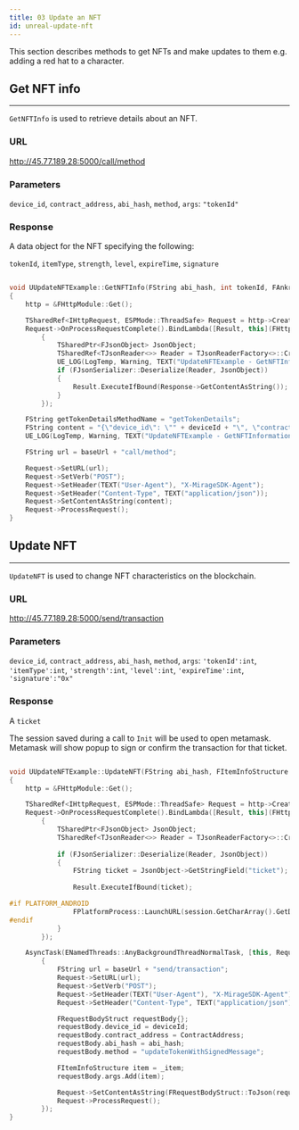 ```yaml
---
title: 03 Update an NFT
id: unreal-update-nft
---
```


This section describes methods to get NFTs and make updates to them e.g. adding a red hat to a character.

Get NFT info
---
---

`GetNFTInfo` is used to retrieve details about an NFT.

### URL

http://45.77.189.28:5000/call/method 

### Parameters

`device_id`, 
`contract_address`, 
`abi_hash`, 
`method`, 
`args`: `"tokenId"`

### Response

A data object for the NFT specifying the following:

`tokenId`, 
`itemType`, 
`strength`, 
`level`, 
`expireTime`, 
`signature`

```cpp

void UUpdateNFTExample::GetNFTInfo(FString abi_hash, int tokenId, FAnkrDelegate Result)
{
	http = &FHttpModule::Get();

	TSharedRef<IHttpRequest, ESPMode::ThreadSafe> Request = http->CreateRequest();
	Request->OnProcessRequestComplete().BindLambda([Result, this](FHttpRequestPtr Request, FHttpResponsePtr Response, bool bWasSuccessful)
		{
			TSharedPtr<FJsonObject> JsonObject;
			TSharedRef<TJsonReader<>> Reader = TJsonReaderFactory<>::Create(Response->GetContentAsString());
			UE_LOG(LogTemp, Warning, TEXT("UpdateNFTExample - GetNFTInformation - GetContentAsString: %s"), *Response->GetContentAsString());
			if (FJsonSerializer::Deserialize(Reader, JsonObject))
			{
				Result.ExecuteIfBound(Response->GetContentAsString());
			}
		});

	FString getTokenDetailsMethodName = "getTokenDetails";
	FString content = "{\"device_id\": \"" + deviceId + "\", \"contract_address\": \"" + ContractAddress + "\", \"abi_hash\": \"" + abi_hash + "\", \"method\": \"" + getTokenDetailsMethodName + "\", \"args\": \"" + FString::FromInt(tokenId) + "\"}";
	UE_LOG(LogTemp, Warning, TEXT("UpdateNFTExample - GetNFTInformation - content: %s"), *content);

	FString url = baseUrl + "call/method";

	Request->SetURL(url);
	Request->SetVerb("POST");
	Request->SetHeader(TEXT("User-Agent"), "X-MirageSDK-Agent");
	Request->SetHeader("Content-Type", TEXT("application/json"));
	Request->SetContentAsString(content);
	Request->ProcessRequest();
}
```

Update NFT
---
---

`UpdateNFT` is used to change NFT characteristics on the blockchain.


### URL 

http://45.77.189.28:5000/send/transaction

### Parameters

`device_id`, 
`contract_address`, 
`abi_hash`, 
`method`, 
`args`: `'tokenId':int`, `'itemType':int`, `'strength':int`, `'level':int`, `'expireTime':int`, `'signature':"0x"`

### Response

A `ticket`

The session saved during a call to `Init` will be used to open metamask. Metamask will show popup to sign or confirm the transaction for that ticket.

```cpp

void UUpdateNFTExample::UpdateNFT(FString abi_hash, FItemInfoStructure _item, FAnkrDelegate Result)
{
	http = &FHttpModule::Get();

	TSharedRef<IHttpRequest, ESPMode::ThreadSafe> Request = http->CreateRequest();
	Request->OnProcessRequestComplete().BindLambda([Result, this](FHttpRequestPtr Request, FHttpResponsePtr Response, bool bWasSuccessful)
		{
			TSharedPtr<FJsonObject> JsonObject;
			TSharedRef<TJsonReader<>> Reader = TJsonReaderFactory<>::Create(Response->GetContentAsString());
			
			if (FJsonSerializer::Deserialize(Reader, JsonObject))
			{
				FString ticket = JsonObject->GetStringField("ticket");
				
				Result.ExecuteIfBound(ticket);

#if PLATFORM_ANDROID
				FPlatformProcess::LaunchURL(session.GetCharArray().GetData(), NULL, NULL);
#endif
			}
		});

	AsyncTask(ENamedThreads::AnyBackgroundThreadNormalTask, [this, Request, abi_hash, _item]()
		{
			FString url = baseUrl + "send/transaction";
			Request->SetURL(url);
			Request->SetVerb("POST");
			Request->SetHeader(TEXT("User-Agent"), "X-MirageSDK-Agent");
			Request->SetHeader("Content-Type", TEXT("application/json"));

			FRequestBodyStruct requestBody{};
			requestBody.device_id = deviceId;
			requestBody.contract_address = ContractAddress;
			requestBody.abi_hash = abi_hash;
			requestBody.method = "updateTokenWithSignedMessage";

			FItemInfoStructure item = _item;
			requestBody.args.Add(item);

			Request->SetContentAsString(FRequestBodyStruct::ToJson(requestBody));
			Request->ProcessRequest();
		});
}
```